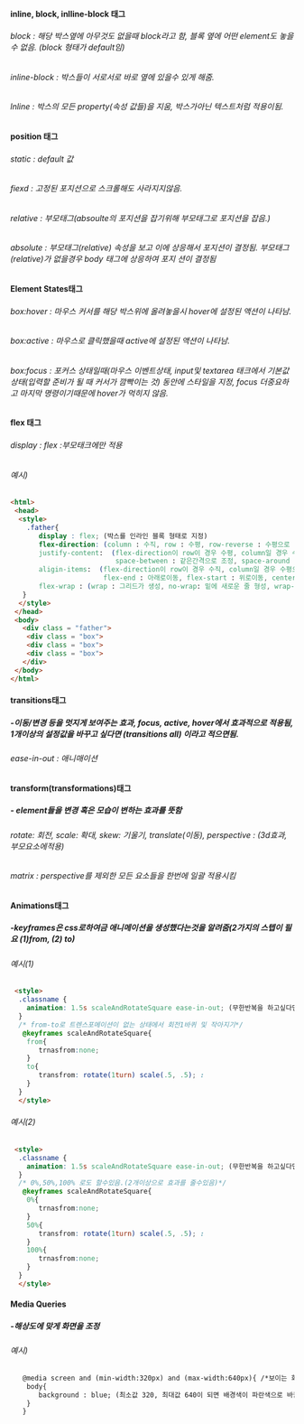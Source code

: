 #### inline, block, inlline-block 태그
###### block : 해당 박스옆에 아무것도 없을때 block라고 함, 블록 옆에 어떤 element도 놓을 수 없음. (block 형태가 default임)
###### inline-block : 박스들이 서로서로 바로 옆에 있을수 있게 해줌.
###### lnline :  박스의 모든 property(속성 값들)을 지움, 박스가아닌 텍스트처럼 적용이됨.
 
#### position 태그
###### static : default 값 
###### fiexd :  고정된 포지션으로 스크롤해도 사라지지않음.
###### relative : 부모태그(absoulte의 포지션을 잡기위해 부모태그로 포지션을 잡음.)
###### absolute : 부모태그(relative) 속성을 보고 이에 상응해서 포지션이 결정됨. 부모태그(relative)가 없을경우 body 태그에 상응하여 포지                     션이 결정됨
#### Element States태그
###### box:hover : 마우스 커서를 해당 박스위에 올려놓을시 hover에 설정된 액션이 나타남. 
###### box:active : 마우스로 클릭했을때 active에 설정된 액션이 나타남.
###### box:focus : 포커스 상태일때(마우스 이벤트상태, input및 textarea 태크에서 기본값상태(입력할 준비가 될 때 커서가 깜빡이는 것) 동안에                    스타일을 지정, focus 더중요하고 마지막 명령이기때문에 hover가 먹히지 않음.

#### flex 태그
###### display : flex :부모태크에만 적용
###### 예시)
```html
<html>
 <head>
  <style>
    .father{
       display : flex; (박스를 인라인 블록 형태로 지정)
       flex-direction: (column : 수직, row : 수평, row-reverse : 수평으로 반대로 출력, column-reverse 수직으로 반대로 출력)
       justify-content:  (flex-direction이 row이 경우 수평, column일 경우 수직으로 적용
                          space-between : 같은간격으로 조정, space-around : 주변까지 같은간격으로 조정, center : 중간으로 이동)
       aligin-items:  (flex-direction이 row이 경우 수직, column일 경우 수평으로 적용, 
                       flex-end : 아래로이동, flex-start : 위로이동, center : 중간으로 이동)
       flex-wrap : (wrap : 그리드가 생성, no-wrap: 밑에 새로운 줄 형성, wrap-reverse : 반대방향으로 그리드 생성)
   }
  </style>
 </head>
 <body>
   <div class = "father">
    <div class = "box">
    <div class = "box">
    <div class = "box">
   </div>
 </body>
</html>
```

#### transitions태그
##### -이동/변경 등을 멋지게 보여주는 효과, focus, active, hover에서 효과적으로 적용됨, 1개이상의 설정값을 바꾸고 싶다면 (transitions            all) 이라고 적으면됨.
###### ease-in-out : 애니매이션

#### transform(transformations)태그
##### - element들을 변경 혹은 모습이 변하는 효과를 뜻함
###### rotate: 회전, scale: 확대, skew: 기울기, translate(이동), perspective : (3d효과, 부모요소에적용)
###### matrix : perspective를 제외한 모든 요소들을 한번에 일괄 적용시킴 

#### Animations태그
##### -keyframes은 css로하여금 애니메이션을 생성했다는것을 알려줌(2가지의 스텝이 필요 (1)from, (2) to)
###### 예시(1)

```html
 <style>
  .classname {
    animation: 1.5s scaleAndRotateSquare ease-in-out; (무한반복을 하고싶다면 infinte이라고 적으면됨)
  }
  /* from-to로 트렌스포메이션이 없는 상태에서 회전1바퀴 및 작아지기*/
   @keyframes scaleAndRotateSquare{
    from{
       trnasfrom:none; 
    }
    to{
       transfrom: rotate(1turn) scale(.5, .5); :
    }
  }
  </style>
```
###### 예시(2)
```html
 <style>
  .classname {
    animation: 1.5s scaleAndRotateSquare ease-in-out; (무한반복을 하고싶다면 infinte이라고 적으면됨)
  }
  /* 0%,50%,100% 로도 할수있음.(2개이상으로 효과를 줄수있음)*/
   @keyframes scaleAndRotateSquare{
    0%{
       trnasfrom:none; 
    }
    50%{
       transfrom: rotate(1turn) scale(.5, .5); :
    }
    100%{
       trnasfrom:none; 
    }
  }
  </style>
```
#### Media Queries
##### -해상도에 맞게 화면을 조정
###### 예시)
```html
   @media screen and (min-width:320px) and (max-width:640px){ /*보이는 화면이 최소값 320, 최대값 640이라는 뜻*/
    body{
       background : blue; (최소값 320, 최대값 640이 되면 배경색이 파란색으로 바뀜) 
    }
   }
```
